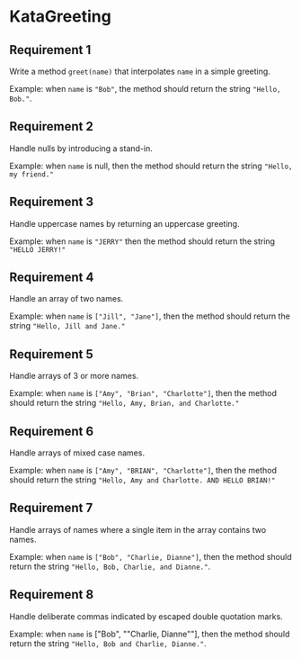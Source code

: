 # KataGreeting

## Requirement 1

Write a method `greet(name)` that interpolates `name` in a simple greeting. 

Example: when `name` is `"Bob"`, the method should return the string `"Hello, Bob."`.

## Requirement 2

Handle nulls by introducing a stand-in. 

Example: when `name` is null, then the method should return the string `"Hello, my friend."`

## Requirement 3

Handle uppercase names by returning an uppercase greeting.

Example: when `name` is `"JERRY"` then the method should return the string `"HELLO JERRY!"`

## Requirement 4

Handle an array of two names.  

Example: when `name` is `["Jill", "Jane"]`, then the method should return the string `"Hello, Jill and Jane."`

## Requirement 5

Handle arrays of 3 or more names. 

Example: when `name` is `["Amy", "Brian", "Charlotte"]`, then the method should return the string `"Hello, Amy, Brian, and Charlotte."`

## Requirement 6
Handle arrays of mixed case names.

Example: when `name` is `["Amy", "BRIAN", "Charlotte"]`, then the method should return the string `"Hello, Amy and Charlotte. AND HELLO BRIAN!"`

## Requirement 7
Handle arrays of names where a single item in the array contains two names.

Example: when `name` is `["Bob", "Charlie, Dianne"]`, then the method should return the string `"Hello, Bob, Charlie, and Dianne."`.

## Requirement 8
Handle deliberate commas indicated by escaped double quotation marks.

Example: when `name` is ["Bob", "\"Charlie, Dianne\""], then the method should return the string 
`"Hello, Bob and Charlie, Dianne."`.
